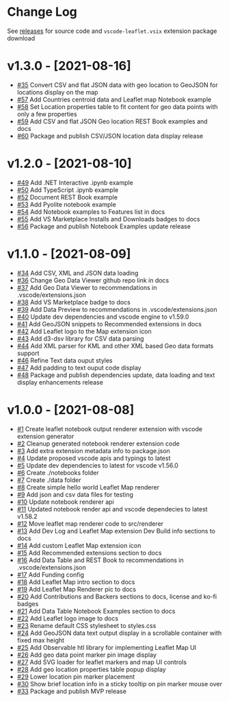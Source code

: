 # Change Log

See [releases](https://github.com/RandomFractals/vscode-leaflet/releases) for source code and `vscode-leaflet.vsix` extension package download

# v1.3.0 - [2021-08-16]

- [#35](https://github.com/RandomFractals/vscode-leaflet/issues/35)
Convert CSV and flat JSON data with geo location to GeoJSON for locations display on the map
- [#57](https://github.com/RandomFractals/vscode-leaflet/issues/57)
Add Countries centroid data and Leaflet map Notebook example
- [#58](https://github.com/RandomFractals/vscode-leaflet/issues/58)
Set Location properties table to fit content for geo data points with only a few properties
- [#59](https://github.com/RandomFractals/vscode-leaflet/issues/59)
Add CSV and flat JSON Geo location REST Book examples and docs
- [#60](https://github.com/RandomFractals/vscode-leaflet/issues/60)
Package and publish CSV/JSON location data display release

# v1.2.0 - [2021-08-10]

- [#49](https://github.com/RandomFractals/vscode-leaflet/issues/49)
Add .NET Interactive .ipynb example
- [#50](https://github.com/RandomFractals/vscode-leaflet/issues/50)
Add TypeScript .ipynb example
- [#52](https://github.com/RandomFractals/vscode-leaflet/issues/52)
Document REST Book example
- [#53](https://github.com/RandomFractals/vscode-leaflet/issues/53)
Add Pyolite notebook example
- [#54](https://github.com/RandomFractals/vscode-leaflet/issues/54)
Add Notebook examples to Features list in docs
- [#55](https://github.com/RandomFractals/vscode-leaflet/issues/55)
Add VS Marketplace Installs and Downloads badges to docs
- [#56](https://github.com/RandomFractals/vscode-leaflet/issues/56)
Package and publish Notebook Examples update release

# v1.1.0 - [2021-08-09]

- [#34](https://github.com/RandomFractals/vscode-leaflet/issues/34)
Add CSV, XML and JSON data loading
- [#36](https://github.com/RandomFractals/vscode-leaflet/issues/36)
Change Geo Data Viewer github repo link in docs
- [#37](https://github.com/RandomFractals/vscode-leaflet/issues/37)
Add Geo Data Viewer to recommendations in .vscode/extensions.json
- [#38](https://github.com/RandomFractals/vscode-leaflet/issues/38)
Add VS Marketplace badge to docs
- [#39](https://github.com/RandomFractals/vscode-leaflet/issues/39)
Add Data Preview to recommendations in .vscode/extensions.json
- [#40](https://github.com/RandomFractals/vscode-leaflet/issues/40)
Update dev dependencies and vscode engine to v1.59.0
- [#41](https://github.com/RandomFractals/vscode-leaflet/issues/41)
Add GeoJSON snippets to Recommended extensions in docs
- [#42](https://github.com/RandomFractals/vscode-leaflet/issues/42)
Add Leaflet logo to the Map extension icon
- [#43](https://github.com/RandomFractals/vscode-leaflet/issues/43)
Add d3-dsv library for CSV data parsing
- [#44](https://github.com/RandomFractals/vscode-leaflet/issues/44)
Add XML parser for KML and other XML based Geo data formats support
- [#46](https://github.com/RandomFractals/vscode-leaflet/issues/46)
Refine Text data ouput styles
- [#47](https://github.com/RandomFractals/vscode-leaflet/issues/47)
Add padding to text ouput code display
- [#48](https://github.com/RandomFractals/vscode-leaflet/issues/48)
Package and publish dependencies update, data loading and text display enhancements release

# v1.0.0 - [2021-08-08]

- [#1](https://github.com/RandomFractals/vscode-leaflet/issues/1)
Create leaflet notebook output renderer extension with vscode extension generator
- [#2](https://github.com/RandomFractals/vscode-leaflet/issues/2)
Cleanup generated notebook renderer extension code
- [#3](https://github.com/RandomFractals/vscode-leaflet/issues/3)
Add extra extension metadata info to package.json
- [#4](https://github.com/RandomFractals/vscode-leaflet/issues/4)
Update proposed vscode apis and typings to latest 
- [#5](https://github.com/RandomFractals/vscode-leaflet/issues/5)
Update dev dependencies to latest for vscode v1.56.0
- [#6](https://github.com/RandomFractals/vscode-leaflet/issues/6)
Create ./notebooks folder
- [#7](https://github.com/RandomFractals/vscode-leaflet/issues/7)
Create ./data folder
- [#8](https://github.com/RandomFractals/vscode-leaflet/issues/8)
Create simple hello world Leaflet Map renderer
- [#9](https://github.com/RandomFractals/vscode-leaflet/issues/9)
Add json and csv data files for testing
- [#10](https://github.com/RandomFractals/vscode-leaflet/issues/10)
Update notebook renderer api
- [#11](https://github.com/RandomFractals/vscode-leaflet/issues/11)
Updated notebook render api and vscode dependecies to latest v1.58.2
- [#12](https://github.com/RandomFractals/vscode-leaflet/issues/12)
Move leaflet map renderer code to src/renderer
- [#13](https://github.com/RandomFractals/vscode-leaflet/issues/13)
Add Dev Log and Leaflet Map extension Dev Build info sections to docs
- [#14](https://github.com/RandomFractals/vscode-leaflet/issues/14)
Add custom Leaflet Map extension icon
- [#15](https://github.com/RandomFractals/vscode-leaflet/issues/15)
Add Recommended extensions section to docs
- [#16](https://github.com/RandomFractals/vscode-leaflet/issues/16)
Add Data Table and REST Book to recommendations in .vscode/extensions.json
- [#17](https://github.com/RandomFractals/vscode-leaflet/issues/17)
Add Funding config
- [#18](https://github.com/RandomFractals/vscode-leaflet/issues/18)
Add Leaflet Map intro section to docs
- [#19](https://github.com/RandomFractals/vscode-leaflet/issues/19)
Add Leaflet Map Renderer pic to docs
- [#20](https://github.com/RandomFractals/vscode-leaflet/issues/20)
Add Contributions and Backers sections to docs, license and ko-fi badges
- [#21](https://github.com/RandomFractals/vscode-leaflet/issues/21)
Add Data Table Notebook Examples section to docs
- [#22](https://github.com/RandomFractals/vscode-leaflet/issues/22)
Add Leaflet logo image to docs
- [#23](https://github.com/RandomFractals/vscode-leaflet/issues/23)
Rename default CSS stylesheet to styles.css
- [#24](https://github.com/RandomFractals/vscode-leaflet/issues/24)
Add GeoJSON data text output display in a scrollable container with fixed max height
- [#25](https://github.com/RandomFractals/vscode-leaflet/issues/25)
Add Observable htl library for implementing Leaflet Map UI
- [#26](https://github.com/RandomFractals/vscode-leaflet/issues/26)
Add geo data point marker pin image display
- [#27](https://github.com/RandomFractals/vscode-leaflet/issues/27)
Add SVG loader for leaflet markers and map UI controls
- [#28](https://github.com/RandomFractals/vscode-leaflet/issues/28)
Add geo location properties table popup display
- [#29](https://github.com/RandomFractals/vscode-leaflet/issues/29)
Lower location pin marker placement
- [#30](https://github.com/RandomFractals/vscode-leaflet/issues/30)
Show brief location info in a sticky tooltip on pin marker mouse over
- [#33](https://github.com/RandomFractals/vscode-leaflet/issues/33)
Package and publish MVP release
